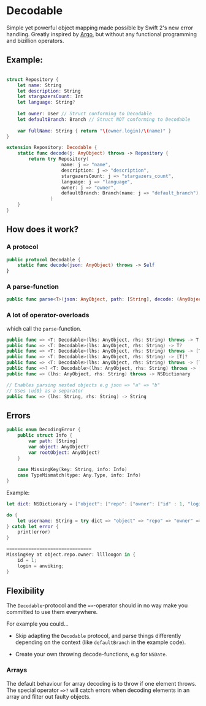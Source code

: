# Decodable
Simple yet powerful object mapping made possible by Swift 2's new error handling. Greatly inspired by [Argo](http://github.com/thoughtbot/Argo), but without any functional programming and bizillion operators.

## Example:

```swift

struct Repository {
    let name: String
    let description: String
    let stargazersCount: Int
    let language: String?
    
    let owner: User // Struct conforming to Decodable
    let defaultBranch: Branch // Struct NOT conforming to Decodable
    
    var fullName: String { return "\(owner.login)/\(name)" }
}

extension Repository: Decodable {
    static func decode(j: AnyObject) throws -> Repository {
        return try Repository(
                    name: j => "name", 
                    description: j => "description", 
                    stargazersCount: j => "stargazers_count", 
                    language: j => "language", 
                    owner: j => "owner", 
                    defaultBranch: Branch(name: j => "default_branch")
                )
    }
}
```

## How does it work?

### A protocol
```swift
public protocol Decodable {
    static func decode(json: AnyObject) throws -> Self
}
```
### A parse-function
```swift
public func parse<T>(json: AnyObject, path: [String], decode: (AnyObject throws -> T)) throws -> T
```

### A lot of operator-overloads
which call the `parse`-function.
```swift
public func => <T: Decodable>(lhs: AnyObject, rhs: String) throws -> T
public func => <T: Decodable>(lhs: AnyObject, rhs: String) -> T?
public func => <T: Decodable>(lhs: AnyObject, rhs: String) throws -> [T]
public func => <T: Decodable>(lhs: AnyObject, rhs: String) -> [T]?
public func => <T: Decodable>(lhs: AnyObject, rhs: String) throws -> [T?]
public func =>? <T: Decodable>(lhs: AnyObject, rhs: String) throws -> [T]
public func => (lhs: AnyObject, rhs: String) throws -> NSDictionary

// Enables parsing nested objects e.g json => "a" => "b"
// Uses \u{0} as a separator
public func => (lhs: String, rhs: String) -> String 
```

## Errors
```swift
public enum DecodingError {
    public struct Info {
        var path: [String]
        var object: AnyObject?
        var rootObject: AnyObject?
    }
    
    case MissingKey(key: String, info: Info)
    case TypeMismatch(type: Any.Type, info: Info)
}
```

Example:

```swift
let dict: NSDictionary = ["object": ["repo": ["owner": ["id" : 1, "login": "anviking"]]]]

do {
    let username: String = try dict => "object" => "repo" => "owner" => "lllloogon"
} catch let error {
    print(error)
}

===============================
MissingKey at object.repo.owner: lllloogon in {
    id = 1;
    login = anviking;
}
```

## Flexibility
The `Decodable`-protocol and the `=>`-operator should in no way make you committed to use them everywhere.

For example you could...

- Skip adapting the `Decodable` protocol, and parse things differently depending on the context (like `defaultBranch` in the example code).

- Create your own throwing decode-functions, e.g for `NSDate`.

### Arrays
The default behaviour for array decoding is to throw if one element throws. The special operator `=>?` will catch errors when decoding elements in an array and filter out faulty objects.
